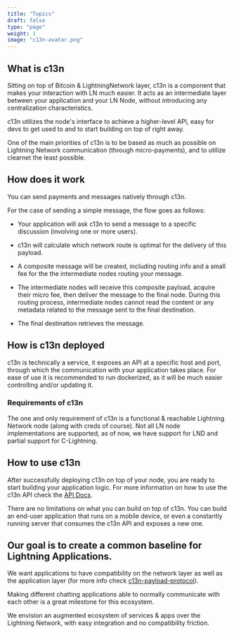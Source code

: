 ```yaml
---
title: "Topics"
draft: false
type: "page"
weight: 1
image: "c13n-avatar.png"
---
```


## What is c13n

Sitting on top of Bitcoin & LightningNetwork layer, c13n is a component that makes your interaction with LN much easier. It acts as an intermediate layer between your application and your LN Node, without introducing any centralization characteristics.

c13n utilizes the node's interface to achieve a higher-level API, easy for devs to get used to and to start building on top of right away.

One of the main priorities of c13n is to be based as much as possible on Lightning Network communication (through micro-payments), and to utilize clearnet the least possible.


## How does it work

You can send payments and messages natively through c13n.

For the case of sending a simple message, the flow goes as follows:

- Your application will ask c13n to send a message to a specific discussion (involving one or more users).

- c13n will calculate which network route is optimal for the delivery of this payload.

- A composite message will be created, including routing info and a small fee for the the intermediate nodes routing your message.

- The intermediate nodes will receive this composite payload, acquire their micro fee, then deliver the message to the final node. During this routing process, intermediate nodes cannot read the content or any metadata related to the message sent to the final destination.

- The final destination retrieves the message.

## How is c13n deployed

c13n is technically a service, it exposes an API at a specific host and port, through which the communication with your application takes place. For ease of use it is recommended to run dockerized, as it will be much easier controlling and/or updating it.

### Requirements of c13n

The one and only requirement of c13n is a functional & reachable Lightning Network node (along with creds of course). Not all LN node implementations are supported, as of now, we have support for LND and partial support for C-Lightning.

## How to use c13n

After successfully deploying c13n on top of your node, you are ready to start building your application logic. For more information on how to use the c13n API check the [API Docs]().

There are no limitations on what you can build on top of c13n. You can build an end-user application that runs on a mobile device, or even a constantly running server that consumes the c13n API and exposes a new one.



## Our goal is to create a common baseline for Lightning Applications.
We want applications to have compatibility on the network layer as well as the application layer (for more info check [c13n-payload-protocol]()).

Making different chatting applications able to normally communicate with each other is a great milestone for this ecosystem. 

We envision an augmented ecosystem of services & apps over the Lightning Network, with easy integration and no compatibility friction.